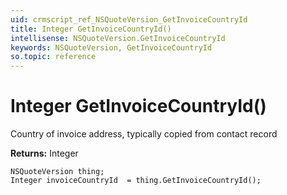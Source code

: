 ```yaml
---
uid: crmscript_ref_NSQuoteVersion_GetInvoiceCountryId
title: Integer GetInvoiceCountryId()
intellisense: NSQuoteVersion.GetInvoiceCountryId
keywords: NSQuoteVersion, GetInvoiceCountryId
so.topic: reference
---
```


# Integer GetInvoiceCountryId()

Country of invoice address, typically copied from contact record

**Returns:** Integer

```crmscript
NSQuoteVersion thing;
Integer invoiceCountryId  = thing.GetInvoiceCountryId();
```

